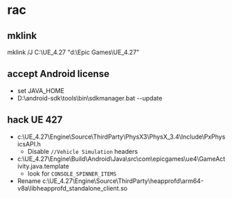 # rac


## mklink
mklink /J C:\UE_4.27 "d:\Epic Games\UE_4.27"

## accept Android license
- set JAVA_HOME
- D:\android-sdk\tools\bin\sdkmanager.bat --update

## hack UE 427
- c:\UE_4.27\Engine\Source\ThirdParty\PhysX3\PhysX_3.4\Include\PxPhysicsAPI.h
    - Disable `//Vehicle Simulation` headers
- c:\UE_4.27\Engine\Build\Android\Java\src\com\epicgames\ue4\GameActivity.java.template
    - look for `CONSOLE_SPINNER_ITEMS`
- Rename c:\UE_4.27\Engine\Source\ThirdParty\heapprofd\arm64-v8a\libheapprofd_standalone_client.so